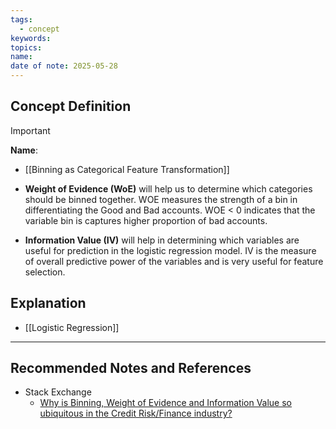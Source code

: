 ```yaml
---
tags: 
  - concept
keywords: 
topics: 
name: 
date of note: 2025-05-28
---
```


## Concept Definition

>[!important]
>**Name**: 

- [[Binning as Categorical Feature Transformation]]

- **Weight of Evidence (WoE)** will help us to determine which categories should be binned together. WOE measures the strength of a bin in differentiating the Good and Bad accounts. WOE < 0 indicates that the variable bin is captures higher proportion of bad accounts.
    

- **Information Value (IV)** will help in determining which variables are useful for prediction in the logistic regression model. IV is the measure of overall predictive power of the variables and is very useful for feature selection.

## Explanation


- [[Logistic Regression]]



-----------
##  Recommended Notes and References



- Stack Exchange
	- [Why is Binning, Weight of Evidence and Information Value so ubiquitous in the Credit Risk/Finance industry?](https://stats.stackexchange.com/questions/567489/why-is-binning-weight-of-evidence-and-information-value-so-ubiquitous-in-the-cr)
